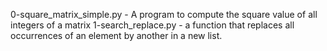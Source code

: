 0-square_matrix_simple.py - A program to compute the square value of all integers of a matrix
1-search_replace.py -  a function that replaces all occurrences of an element by another in a new list.
